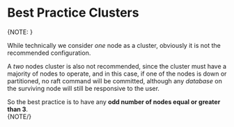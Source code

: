 # Best Practice Clusters

{NOTE: }

While technically we consider _one_ node as a cluster, obviously it is not the recommended configuration.  

A _two_ nodes cluster is also not recommended, since the cluster must have a majority of nodes to operate, 
and in this case, if one of the nodes is down or partitioned, no raft command will be committed, although any _database_ on the surviving node will still be responsive to the user.  

So the best practice is to have any **odd number of nodes equal or greater than 3**.  
{NOTE/}
